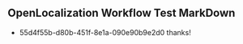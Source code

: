 ## OpenLocalization Workflow Test MarkDown
* 55d4f55b-d80b-451f-8e1a-090e90b9e2d0 thanks!

<!--HONumber=Jul16_HO2-->


